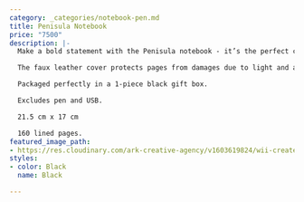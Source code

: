 ```yaml
---
category: _categories/notebook-pen.md
title: Penisula Notebook
price: "7500"
description: |-
  Make a bold statement with the Penisula notebook - it’s the perfect choice for business professionals. Elegant and sophisticated, this Penisula journal embodies everything professional wants.

  The faux leather cover protects pages from damages due to light and air. Features cream-coloured lined pages, pen and a USB Loop.

  Packaged perfectly in a 1-piece black gift box.

  Excludes pen and USB.

  21.5 cm x 17 cm

  160 lined pages.
featured_image_path:
- https://res.cloudinary.com/ark-creative-agency/v1603619824/wii-create/uploads/Peninsula-Midi-Notebook-IDEA-5510-BL-NO-LOGO_default_pgldjf.png
styles:
- color: Black
  name: Black

---
```

